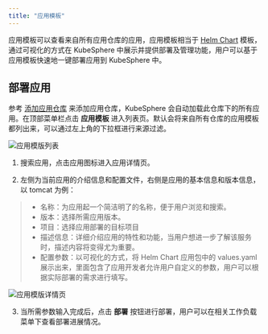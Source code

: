 ```yaml
---
title: "应用模板"
---
```


应用模板可以查看来自所有应用仓库的应用，应用模板相当于 [Helm Chart](https://docs.helm.sh/developing_charts/) 模板，通过可视化的方式在 KubeSphere 中展示并提供部署及管理功能，用户可以基于应用模板快速地一键部署应用到 KubeSphere 中。

## 部署应用

参考 [添加应用仓库](../app-repo) 来添加应用仓库，KubeSphere 会自动加载此仓库下的所有应用。在顶部菜单栏点击 **应用模板** 进入列表页。默认会将来自所有仓库的应用模板都列出来，可以通过左上角的下拉框进行来源过滤。

![应用模版列表](/ae-template-list.png)

1. 搜索应用，点击应用图标进入应用详情页。

2. 左侧为当前应用的介绍信息和配置文件，右侧是应用的基本信息和版本信息，以 tomcat 为例：

> - 名称：为应用起一个简洁明了的名称，便于用户浏览和搜索。
> - 版本：选择所需应用版本。
> - 项目：选择应用部署的目标项目
> - 描述信息：详细介绍应用的特性和功能，当用户想进一步了解该服务时，描述内容将变得尤为重要。
> - 配置参数：以可视化的方式，将 Helm Chart 应用包中的 values.yaml 展示出来，里面包含了应用开发者允许用户自定义的参数，用户可以根据实际部署的需求进行填写。

![应用模版详情页](/ae-app-details.png)


3. 当所需参数输入完成后，点击 **部署** 按钮进行部署，用户可以在相关工作负载菜单下查看部署进展情况。